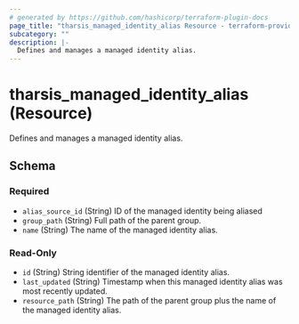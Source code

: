 ```yaml
---
# generated by https://github.com/hashicorp/terraform-plugin-docs
page_title: "tharsis_managed_identity_alias Resource - terraform-provider-tharsis"
subcategory: ""
description: |-
  Defines and manages a managed identity alias.
---
```


# tharsis_managed_identity_alias (Resource)

Defines and manages a managed identity alias.



<!-- schema generated by tfplugindocs -->
## Schema

### Required

- `alias_source_id` (String) ID of the managed identity being aliased
- `group_path` (String) Full path of the parent group.
- `name` (String) The name of the managed identity alias.

### Read-Only

- `id` (String) String identifier of the managed identity alias.
- `last_updated` (String) Timestamp when this managed identity alias was most recently updated.
- `resource_path` (String) The path of the parent group plus the name of the managed identity alias.


